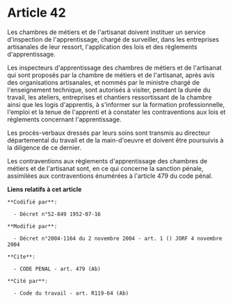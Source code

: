 # Article 42

Les chambres de métiers et de l'artisanat doivent instituer un service d'inspection de l'apprentissage, chargé de surveiller,
dans les entreprises artisanales de leur ressort, l'application des lois et des règlements d'apprentissage. 

Les inspecteurs d'apprentissage des chambres de métiers et de l'artisanat qui sont proposés par la chambre de métiers et de
l'artisanat, après avis des organisations artisanales, et nommés par le ministre chargé de l'enseignement technique, sont
autorisés à visiter, pendant la durée du travail, les ateliers, entreprises et chantiers ressortissant de la chambre ainsi
que les logis d'apprentis, à s'informer sur la formation professionnelle, l'emploi et la tenue de l'apprenti et à constater
les contraventions aux lois et règlements concernant l'apprentissage. 

Les procès-verbaux dressés par leurs soins sont transmis au directeur départemental du travail et de la main-d'oeuvre et
doivent être poursuivis à la diligence de ce dernier. 

Les contraventions aux règlements d'apprentissage des chambres de métiers et de l'artisanat sont, en ce qui concerne la
sanction pénale, assimilées aux contraventions énumérées à l'article 479 du code pénal.

**Liens relatifs à cet article**

	**Codifié par**:

	  - Décret n°52-849 1952-07-16

	**Modifié par**:

	  - Décret n°2004-1164 du 2 novembre 2004 - art. 1 () JORF 4 novembre 2004

	**Cite**:

	  - CODE PENAL - art. 479 (Ab)

	**Cité par**:

	  - Code du travail - art. R119-64 (Ab)
